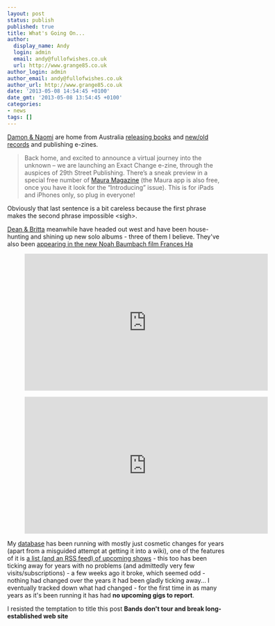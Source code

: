```yaml
---
layout: post
status: publish
published: true
title: What's Going On...
author:
  display_name: Andy
  login: admin
  email: andy@fullofwishes.co.uk
  url: http://www.grange85.co.uk
author_login: admin
author_email: andy@fullofwishes.co.uk
author_url: http://www.grange85.co.uk
date: '2013-05-08 14:54:45 +0100'
date_gmt: '2013-05-08 13:54:45 +0100'
categories:
- news
tags: []
---
```

<p><a href="http://www.damonandnaomi.com/">Damon & Naomi</a> are home from Australia <a href="http://www.yetipublishing.com/G500.html">releasing books</a> and <a href="/2013/04/23/wondrous-world-of-damon-naomi-bootleg-edition/">new/old records</a> and publishing e-zines. </p>
<blockquote><p>Back home, and excited to announce a virtual journey into the unknown – we are launching an Exact Change e-zine, through the auspices of 29th Street Publishing. There’s a sneak preview in a special free number of <a href="https://itunes.apple.com/us/app/maura-magazine/id590812236?mt=8">Maura Magazine</a> (the Maura app is also free, once you have it look for the  “Introducing” issue). This is for iPads and iPhones only, so plug in everyone!</p></blockquote>
<p>Obviously that last sentence is a bit careless because the first phrase makes the second phrase impossible &lt;sigh&gt;.</p>
<p><a href="http://www.deanandbritta.com">Dean & Britta</a> meanwhile have headed out west and have been house-hunting and shining up new solo albums - three of them I believe. They've also been <a href="http://www.ifcfilms.com/videos/frances-ha-trailer">appearing in the new Noah Baumbach film Frances Ha</a></p>
<figure class="caption aligncenter"><iframe width="560" height="315" src="https://www.youtube.com/embed/dyVbGA8vPJo" frameborder="0" allowfullscreen></iframe><figcaption class="caption-text"></figcaption></figure>
<p>
</p>
<figure class="caption aligncenter"><iframe width="560" height="315" src="https://www.youtube.com/embed/kzRhe_9zW-Y" frameborder="0" allowfullscreen></iframe><figcaption class="caption-text"></figcaption></figure>
<p>My <a href="https://www.fullofwishes.co.uk/database/">database</a> has been running with mostly just cosmetic changes for years (apart from a misguided attempt at getting it into a wiki), one of the features of it is <a href="http://feeds.feedburner.com/AHeadFullOfWishes-UpcomingShows">a list (and an RSS feed) of upcoming shows</a> - this too has been ticking away for years with no problems (and admittedly very few visits/subscriptions) - a few weeks ago it broke, which seemed odd - nothing had changed over the years it had been gladly ticking away... I eventually tracked down what had changed - for the first time in as many years as it's been running it has had <strong>no upcoming gigs to report</strong>.</p>
<p>I resisted the temptation to title this post <strong>Bands don't tour and break long-established web site</strong></p>

